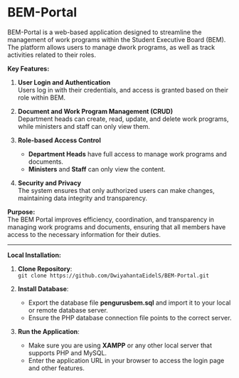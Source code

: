 # BEM-Portal

BEM-Portal is a web-based application designed to streamline the management of work programs within the Student Executive Board (BEM). The platform allows users to manage dwork programs, as well as track activities related to their roles.

**Key Features:**

1. **User Login and Authentication**  
   Users log in with their credentials, and access is granted based on their role within BEM.

2. **Document and Work Program Management (CRUD)**  
   Department heads can create, read, update, and delete work programs, while ministers and staff can only view them.

3. **Role-based Access Control**  
   - **Department Heads** have full access to manage work programs and documents.  
   - **Ministers** and **Staff** can only view the content.

4. **Security and Privacy**  
   The system ensures that only authorized users can make changes, maintaining data integrity and transparency.

**Purpose:**  
The BEM Portal improves efficiency, coordination, and transparency in managing work programs and documents, ensuring that all members have access to the necessary information for their duties.


---

**Local Installation:**

1. **Clone Repository**:  
    `git clone https://github.com/DwiyahantaEidelS/BEM-Portal.git`
    
2. **Install Database**:
    * Export the database file **pengurusbem.sql** and import it to your local or remote database server.
    * Ensure the PHP database connection file points to the correct server.

3. **Run the Application**:
    * Make sure you are using **XAMPP** or any other local server that supports PHP and MySQL.
    * Enter the application URL in your browser to access the login page and other features.

